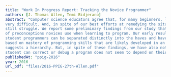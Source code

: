 ```yaml
---
title: "Work In Progress Report: Tracking the Novice Programmer"
authors: [J. Thomas Allen, Temi Bidjerano]
abstract: "Computer science educators agree that, for many beginners, learning to write computer programs is
very difficult. And, in spite of our best efforts at remedying the situation, many novice programmers
still struggle. We report some preliminary findings from our study that seeks to understand what sort
of preconceptions novices use when learning to program. Our early results show unsurprisingly that
student programmers can be separated distinctly into the haves and have-nots. This separation seems
based on mastery of programming skills that are likely developed in an incremental fashion that
suggests a hierarchy. But, in spite of these findings, we have also noted that predicting whether a
student can correct or debug a program does not seem to depend on their success in these other areas."
publishedAt: "ppig-2016"
year: 2016
url_pdf: "files/2016-PPIG-27th-Allen.pdf"
---
```

